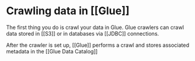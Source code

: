 # Crawling data in [[Glue]]
The first thing you do is crawl your data in Glue. Glue crawlers can crawl data stored in [[S3]] or in databases via [[JDBC]] connections.

After the crawler is set up, [[Glue]] performs a crawl and stores associated metadata in the [[Glue Data Catalog]]